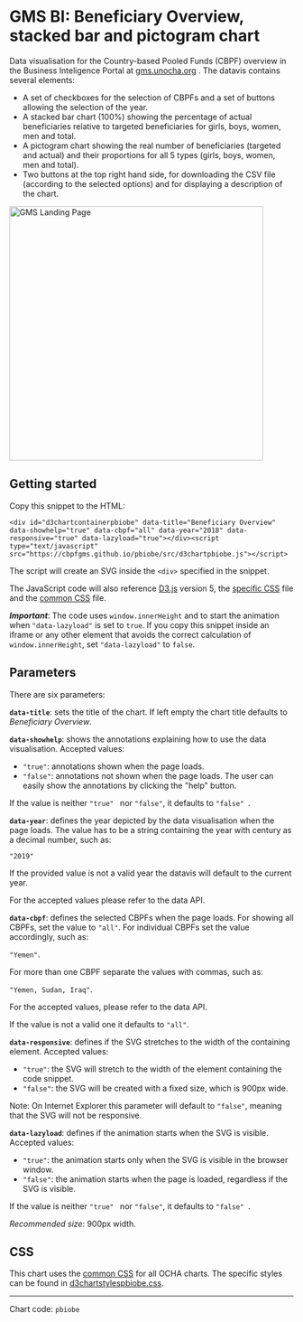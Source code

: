 # GMS BI: Beneficiary Overview, stacked bar and pictogram chart

Data visualisation for the Country-based Pooled Funds (CBPF) overview in the Business Inteligence Portal at [gms.unocha.org](https://gms.unocha.org/content/cbpf-overview) . The datavis contains several elements:

- A set of checkboxes for the selection of CBPFs and a set of buttons allowing the selection of the year.
- A stacked bar chart (100%) showing the percentage of actual beneficiaries relative to targeted beneficiaries for girls, boys, women, men and total.
- A pictogram chart showing the real number of beneficiaries (targeted and actual) and their proportions for all 5 types (girls, boys, women, men and total).
- Two buttons at the top right hand side, for downloading the CSV file (according to the selected options) and for displaying a description of the chart.

<img alt="GMS Landing Page" src="https://cbpfgms.github.io/img/thumbnails/pbiobe.png" width="450">

## Getting started

Copy this snippet to the HTML:

```<div id="d3chartcontainerpbiobe" data-title="Beneficiary Overview" data-showhelp="true" data-cbpf="all" data-year="2018" data-responsive="true" data-lazyload="true"></div><script type="text/javascript" src="https://cbpfgms.github.io/pbiobe/src/d3chartpbiobe.js"></script>```

The script will create an SVG inside the `<div>` specified in the snippet.

The JavaScript code will also reference [D3.js](https://d3js.org) version 5, the [specific CSS](https://github.com/CBPFGMS/cbpfgms.github.io/raw/master/css/d3chartstylespbiobe.css) file and the [common CSS](https://github.com/CBPFGMS/cbpfgms.github.io/raw/master/css/d3chartstyles.css) file.

***Important***: The code uses `window.innerHeight`  and to start the animation when `"data-lazyload"` is set to `true`. If you copy this snippet inside an iframe or any other element that avoids the correct calculation of `window.innerHeight`, set `"data-lazyload"` to `false`.

## Parameters

There are six parameters:

**`data-title`**: sets the title of the chart. If left empty the chart title defaults to *Beneficiary Overview*.

**`data-showhelp`**: shows the annotations explaining how to use the data visualisation. Accepted values:

- `"true"`: annotations shown when the page loads.
- `"false"`: annotations not shown when the page loads. The user can easily show the annotations by clicking the "help" button.

If the value is neither `"true" ` nor `"false"`, it defaults to `"false" `.

**`data-year`**: defines the year depicted by the data visualisation when the page loads. The value has to be a string containing the year with century as a decimal number, such as:

 `"2019"`

If the provided value is not a valid year the datavis will default to the current year.

For the accepted values please refer to the data API.

**`data-cbpf`**: defines the selected CBPFs when the page loads. For showing all CBPFs, set the value to `"all"`. For individual CBPFs set the value accordingly, such as:

`"Yemen"`.

For more than one CBPF separate the values with commas, such as:

`"Yemen, Sudan, Iraq"`.

For the accepted values, please refer to the data API.

If the value is not a valid one it defaults to `"all"`.

**`data-responsive`**: defines if the SVG stretches to the width of the containing element. Accepted values:

- `"true"`: the SVG will stretch to the width of the element containing the code snippet.
- `"false"`: the SVG will be created with a fixed size, which is 900px wide.

Note: On Internet Explorer this parameter will default to `"false"`, meaning that the SVG will not be responsive.

**`data-lazyload`**: defines if the animation starts when the SVG is visible. Accepted values:

- `"true"`: the animation starts only when the SVG is visible in the browser window.
- `"false"`: the animation starts when the page is loaded, regardless if the SVG is visible.

If the value is neither `"true" ` nor `"false"`, it defaults to `"false" `.

*Recommended size*: 900px width.


## CSS

This chart uses the [common CSS](https://github.com/CBPFGMS/cbpfgms.github.io/raw/master/css/) for all OCHA charts. The specific styles can be found in [d3chartstylespbiobe.css](https://github.com/CBPFGMS/cbpfgms.github.io/blob/master/css/d3chartstylespbiobe.css).

---
Chart code: `pbiobe`
